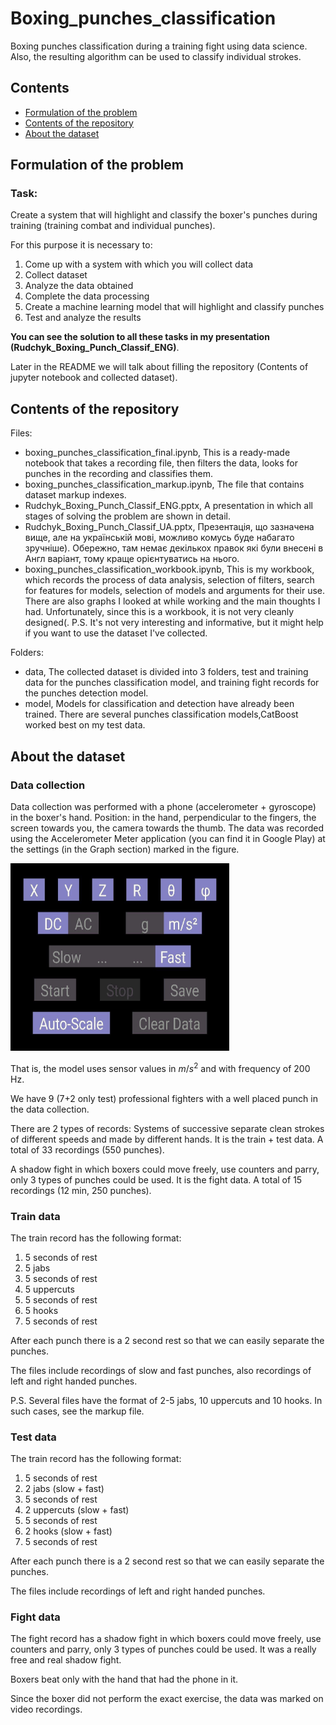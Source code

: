 # Boxing_punches_classification
Boxing punches сlassification during a training fight using data science. Also, the resulting algorithm can be used to classify individual strokes.
## Contents

- [Formulation of the problem](#formulation-of-the-problem)
- [Contents of the repository](#contents-of-the-repository)
- [About the dataset](#about-the-dataset)

## Formulation of the problem
### Task:
Create a system that will highlight and classify the boxer's punches during training (training combat and individual punches).

For this purpose it is necessary to:

1) Come up with a system with which you will collect data
2) Collect dataset
3) Analyze the data obtained
4) Complete the data processing
5) Create a machine learning model that will highlight and classify punches
6) Test and analyze the results

**You can see the solution to all these tasks in my presentation (Rudchyk_Boxing_Punch_Classif_ENG)**. 

Later in the README we will talk about filling the repository (Contents of jupyter notebook and сollected dataset).
## Contents of the repository
Files:
- boxing_punches_classification_final.ipynb, This is a ready-made notebook that takes a recording file, then filters the data, looks for punches in the recording and classifies them.
- boxing_punches_classification_markup.ipynb, The file that contains dataset markup indexes.
- Rudchyk_Boxing_Punch_Classif_ENG.pptx, A presentation in which all stages of solving the problem are shown in detail.
- Rudchyk_Boxing_Punch_Classif_UA.pptx, Презентація, що зазначена вище, але на українській мові, можливо комусь буде набагато зручніше). Обережно, там немає декількох правок які були внесені в Англ варіант, тому краще орієнтуватись на нього.
- boxing_punches_classification_workbook.ipynb, This is my workbook, which records the process of data analysis, selection of filters, search for features for models, selection of models and arguments for their use. There are also graphs I looked at while working and the main thoughts I had. Unfortunately, since this is a workbook, it is not very cleanly designed(. P.S. It's not very interesting and informative, but it might help if you want to use the dataset I've collected.

Folders:
- data, The collected dataset is divided into 3 folders, test and training data for the punches classification model, and training fight records for the punches detection model.
- model, Models for classification and detection have already been trained. There are several punches classification models,CatBoost worked best on my test data.

## About the dataset
### Data collection
Data collection was performed with a phone (accelerometer + gyroscope) in the boxer's hand.
Position: in the hand, perpendicular to the fingers, the screen towards you, the camera towards the thumb.
The data was recorded using the Accelerometer Meter application (you can find it in Google Play) at the settings (in the Graph section) marked in the figure.

<img src="app_settings.jpg" width="350" height="300" />

That is, the model uses sensor values in $m/s^{2}$ and with frequency of 200 Hz.

We have 9 (7+2 only test) professional fighters with a well placed punch in the data collection.

There are 2 types of records:
Systems of successive separate clean strokes of different speeds and made by different hands. It is the train + test data. A total of 33 recordings (550 punches).

A shadow fight in which boxers could move freely, use counters and parry, only 3 types of punches could be used. It is the fight data. A total of 15 recordings (12 min, 250 punches).

### Train data
The train record has the following format:
1. 5 seconds of rest
2. 5 jabs
3. 5 seconds of rest
4. 5 uppercuts
5. 5 seconds of rest
6. 5 hooks
7. 5 seconds of rest


After each punch there is a 2 second rest so that we can easily separate the punches.

The files include recordings of slow and fast punches, also recordings of left and right handed punches.

P.S. Several files have the format of 2-5 jabs, 10 uppercuts and 10 hooks. In such cases, see the markup file.

### Test data
The train record has the following format:
1. 5 seconds of rest
2. 2 jabs (slow + fast)
3. 5 seconds of rest
4. 2 uppercuts (slow + fast)
5. 5 seconds of rest
6. 2 hooks (slow + fast)
7. 5 seconds of rest

After each punch there is a 2 second rest so that we can easily separate the punches.

The files include recordings of left and right handed punches.

### Fight data

The fight record has a shadow fight in which boxers could move freely, use counters and parry, only 3 types of punches could be used. It was a really free and real shadow fight.

Boxers beat only with the hand that had the phone in it.

Since the boxer did not perform the exact exercise, the data was marked on video recordings.

